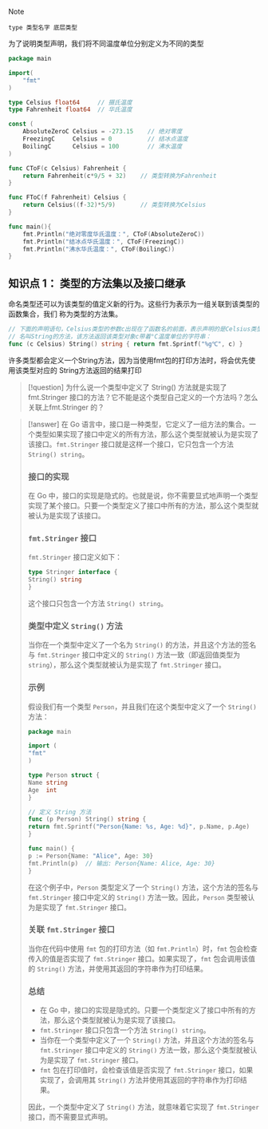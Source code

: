 > [!note] 
> `type 类型名字 底层类型`

为了说明类型声明，我们将不同温度单位分别定义为不同的类型
``` go
package main

import(
	"fmt"
)

type Celsius float64     // 摄氏温度
type Fahrenheit float64  // 华氏温度

const (
	AbsoluteZeroC Celsius = -273.15    // 绝对零度
	FreezingC     Celsius = 0          // 结冰点温度
	BoilingC      Celsius = 100        // 沸水温度
)

func CToF(c Celsius) Fahrenheit {
	return Fahrenheit(c*9/5 + 32)    // 类型转换为Fahrenheit
}

func FToC(f Fahrenheit) Celsius {
	return Celsius((f-32)*5/9)       // 类型转换为Celsius
}

func main(){
	fmt.Println("绝对零度华氏温度：", CToF(AbsoluteZeroC))
	fmt.Println("结冰点华氏温度：", CToF(FreezingC))
	fmt.Println("沸水华氏温度：", CToF(BoilingC))
}

```

## 知识点 1： 类型的方法集以及接口继承
命名类型还可以为该类型的值定义新的行为。这些行为表示为一组关联到该类型的函数集合，我们
称为类型的方法集。
```go
// 下面的声明语句，Celsius类型的参数c出现在了函数名的前面，表示声明的是Celsius类型的一个
// 名叫String的方法，该方法返回该类型对象c带着°C温度单位的字符串：
func (c Celsius) String() string { return fmt.Sprintf("%g℃", c) }
```
许多类型都会定义一个String方法，因为当使用fmt包的打印方法时，将会优先使用该类型对应的
String方法返回的结果打印
> [!question] 
> 为什么说一个类型中定义了 String() 方法就是实现了fmt.Stringer 接口的方法？它不能是这个类型自己定义的一个方法吗？怎么关联上fmt.Stringer 的？

> [!answer] 
> 在 Go 语言中，接口是一种类型，它定义了一组方法的集合。一个类型如果实现了接口中定义的所有方法，那么这个类型就被认为是实现了该接口。`fmt.Stringer` 接口就是这样一个接口，它只包含一个方法 `String() string`。
> ### 接口的实现
> 在 Go 中，接口的实现是隐式的。也就是说，你不需要显式地声明一个类型实现了某个接口。只要一个类型定义了接口中所有的方法，那么这个类型就被认为是实现了该接口。
> ### `fmt.Stringer` 接口
> `fmt.Stringer` 接口定义如下：
> ```go
> type Stringer interface {
> String() string
> }
> ```
> 
> 这个接口只包含一个方法 `String() string`。
> 
> ### 类型中定义 `String()` 方法
> 
> 当你在一个类型中定义了一个名为 `String()` 的方法，并且这个方法的签名与 `fmt.Stringer` 接口中定义的 `String()` 方法一致（即返回值类型为 `string`），那么这个类型就被认为是实现了 `fmt.Stringer` 接口。
> 
> ### 示例
> 
> 假设我们有一个类型 `Person`，并且我们在这个类型中定义了一个 `String()` 方法：
> 
> ```go
> package main
> 
> import (
> "fmt"
> )
> 
> type Person struct {
> Name string
> Age  int
> }
> 
> // 定义 String 方法
> func (p Person) String() string {
> return fmt.Sprintf("Person{Name: %s, Age: %d}", p.Name, p.Age)
> }
> 
> func main() {
> p := Person{Name: "Alice", Age: 30}
> fmt.Println(p)  // 输出: Person{Name: Alice, Age: 30}
> }
> ```
> 
> 在这个例子中，`Person` 类型定义了一个 `String()` 方法，这个方法的签名与 `fmt.Stringer` 接口中定义的 `String()` 方法一致。因此，`Person` 类型被认为是实现了 `fmt.Stringer` 接口。
> 
> ### 关联 `fmt.Stringer` 接口
> 
> 当你在代码中使用 `fmt` 包的打印方法（如 `fmt.Println`）时，`fmt` 包会检查传入的值是否实现了 `fmt.Stringer` 接口。如果实现了，`fmt` 包会调用该值的 `String()` 方法，并使用其返回的字符串作为打印结果。
> 
> ### 总结
> 
> - 在 Go 中，接口的实现是隐式的。只要一个类型定义了接口中所有的方法，那么这个类型就被认为是实现了该接口。
> - `fmt.Stringer` 接口只包含一个方法 `String() string`。
> - 当你在一个类型中定义了一个 `String()` 方法，并且这个方法的签名与 `fmt.Stringer` 接口中定义的 `String()` 方法一致，那么这个类型就被认为是实现了 `fmt.Stringer` 接口。
> - `fmt` 包在打印值时，会检查该值是否实现了 `fmt.Stringer` 接口，如果实现了，会调用其 `String()` 方法并使用其返回的字符串作为打印结果。
> 
> 因此，一个类型中定义了 `String()` 方法，就意味着它实现了 `fmt.Stringer` 接口，而不需要显式声明。